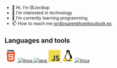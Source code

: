- 👋 Hi, I’m @Jordiop
- 👀 I’m interested in technology
- 🌱 I’m currently learning programming
- 📫 How to reach me jordiosarenkhoe@outlook.es

<!---
Jordiop/Jordiop is a ✨ special ✨ repository because its `README.md` (this file) appears on your GitHub profile.
You can click the Preview link to take a look at your changes.
--->

## Languages and tools 
<a href="https://www.w3.org/html/" target="_blank"> <img src="https://raw.githubusercontent.com/devicons/devicon/master/icons/html5/html5-original-wordmark.svg" alt="html5" width="40" height="40"/> </a> 
<a href="mozilla.com/css" target="_blank"> <img src="https://www.google.com/url?sa=i&url=https%3A%2F%2Fworldvectorlogo.com%2Flogo%2Ftailwind-css-1&psig=AOvVaw3HdMcPf8xjbpQp3yHa8m-D&ust=1647393733643000&source=images&cd=vfe&ved=0CAsQjRxqFwoTCPiNj6L6xvYCFQAAAAAdAAAAABAD" alt="linux" width="40" height="40"/> </a> 
<a href="java.com" target="_blank"> <img src="https://raw.githubusercontent.com/jmnote/z-icons/master/svg/java.svg" alt="java" width="40" height="40"/> </a>
<a href="https://developer.mozilla.org/en-US/docs/Web/JavaScript" target="_blank"> <img src="https://raw.githubusercontent.com/devicons/devicon/master/icons/javascript/javascript-original.svg" alt="javascript" width="40" height="40"/> </a> 
<a href="https://www.linux.org/" target="_blank"> <img src="https://raw.githubusercontent.com/devicons/devicon/master/icons/linux/linux-original.svg" alt="linux" width="40" height="40"/> </a> 
<a href="https://www.python.org/" target="_blank"> <img src="https://raw.githubusercontent.com/jmnote/z-icons/master/svg/python.svg" alt="linux" width="40" height="40"/> </a> 


